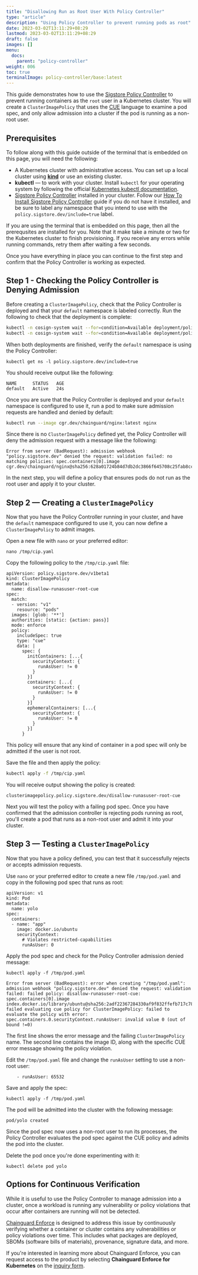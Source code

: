```yaml
---
title: "Disallowing Run as Root User With Policy Controller"
type: "article"
description: "Using Policy Controller to prevent running pods as root"
date: 2023-03-02T13:11:29+08:29
lastmod: 2023-03-02T13:11:29+08:29
draft: false
images: []
menu:
  docs:
    parent: "policy-controller"
weight: 006
toc: true
terminalImage: policy-controller/base:latest
---
```


This guide demonstrates how to use the [Sigstore Policy Controller](https://docs.sigstore.dev/policy-controller/overview/) to prevent running containers as the `root` user in a Kubernetes cluster. You will create a `ClusterImagePolicy` that uses the [CUE](https://cuelang.org/) language to examine a pod spec, and only allow admission into a cluster if the pod is running as a non-root user.

## Prerequisites

To follow along with this guide outside of the terminal that is embedded on this page, you will need the following:

* A Kubernetes cluster with administrative access. You can set up a local cluster using [**kind**](https://kind.sigs.k8s.io/docs/user/quick-start/#installation) or use an existing cluster.
* **kubectl** — to work with your cluster. Install `kubectl` for your operating system by following the official [Kubernetes kubectl documentation](https://kubernetes.io/docs/tasks/tools/#kubectl).
* [Sigstore Policy Controller](https://docs.sigstore.dev/policy-controller/overview/) installed in your cluster. Follow our [How To Install Sigstore Policy Controller](https://edu.chainguard.dev/open-source/sigstore/policy-controller/how-to-install-policy-controller/) guide if you do not have it installed, and be sure to label any namespace that you intend to use with the `policy.sigstore.dev/include=true` label.

If you are using the terminal that is embedded on this page, then all the prerequsites are installed for you. Note that it make take a minute or two for the Kubernetes cluster to finish provisioning. If you receive any errors while running commands, retry them after waiting a few seconds.

Once you have everything in place you can continue to the first step and confirm that the Policy Controller is working as expected.

## Step 1 - Checking the Policy Controller is Denying Admission

Before creating a `ClusterImagePolicy`, check that the Policy Controller is deployed and that your `default` namespace is labeled correctly. Run the following to check that the deployment is complete:

```bash
kubectl -n cosign-system wait --for=condition=Available deployment/policy-controller-webhook && \
kubectl -n cosign-system wait --for=condition=Available deployment/policy-controller-policy-webhook
```

When both deployments are finished, verify the `default` namespace is using the Policy Controller:

```
kubectl get ns -l policy.sigstore.dev/include=true
```

You should receive output like the following:

```
NAME      STATUS   AGE
default   Active   24s
```

Once you are sure that the Policy Controller is deployed and your `default` namespace is configured to use it, run a pod to make sure admission requests are handled and denied by default:

```bash
kubectl run --image cgr.dev/chainguard/nginx:latest nginx
```

Since there is no `ClusterImagePolicy` defined yet, the Policy Controller will deny the admission request with a message like the following:

```
Error from server (BadRequest): admission webhook "policy.sigstore.dev" denied the request: validation failed: no matching policies: spec.containers[0].image
cgr.dev/chainguard/nginx@sha256:628a01724b84d7db2dc3866f645708c25fab8cce30b98d3e5b76696291d65c4a
```

In the next step, you will define a policy that ensures pods do not run as the root user and apply it to your cluster.

## Step 2 — Creating a `ClusterImagePolicy`

Now that you have the Policy Controller running in your cluster, and have the `default` namespace configured to use it, you can now define a `ClusterImagePolicy` to admit images.

Open a new file with `nano` or your preferred editor:

```shell
nano /tmp/cip.yaml
```

Copy the following policy to the `/tmp/cip.yaml` file:

```
apiVersion: policy.sigstore.dev/v1beta1
kind: ClusterImagePolicy
metadata:
  name: disallow-runasuser-root-cue
spec:
  match:
  - version: "v1"
    resource: "pods"
  images: [glob: '**']
  authorities: [static: {action: pass}]
  mode: enforce
  policy:
    includeSpec: true
    type: "cue"
    data: |
      spec: {
        initContainers: [...{
          securityContext: {
            runAsUser: != 0
          }
        }]
        containers: [...{
          securityContext: {
            runAsUser: != 0
          }
        }]
        ephemeralContainers: [...{
          securityContext: {
            runAsUser: != 0
          }
        }]
      }
```

This policy will ensure that any kind of container in a pod spec will only be admitted if the user is not root.

Save the file and then apply the policy:

```bash
kubectl apply -f /tmp/cip.yaml
```

You will receive output showing the policy is created:

```
clusterimagepolicy.policy.sigstore.dev/disallow-runasuser-root-cue
```

Next you will test the policy with a failing pod spec. Once you have confirmed that the admission controller is rejecting pods running as root, you'll create a pod that runs as a non-root user and admit it into your cluster.

## Step 3 — Testing a `ClusterImagePolicy`

Now that you have a policy defined, you can test that it successfully rejects or accepts admission requests.

Use `nano` or your preferred editor to create a new file `/tmp/pod.yaml` and copy in the following pod spec that runs as root:

```
apiVersion: v1
kind: Pod
metadata:
  name: yolo
spec:
  containers:
  - name: "app"
    image: docker.io/ubuntu
    securityContext:
      # Violates restricted-capabilities
      runAsUser: 0
```

Apply the pod spec and check for the Policy Controller admission denied message:

```
kubectl apply -f /tmp/pod.yaml
```

```
Error from server (BadRequest): error when creating "/tmp/pod.yaml": admission webhook "policy.sigstore.dev" denied the request: validation failed: failed policy: disallow-runasuser-root-cue: spec.containers[0].image
index.docker.io/library/ubuntu@sha256:2adf22367284330af9f832ffefb717c78239f6251d9d0f58de50b86229ed1427 failed evaluating cue policy for ClusterImagePolicy: failed to evaluate the policy with error: spec.containers.0.securityContext.runAsUser: invalid value 0 (out of bound !=0)
```


The first line shows the error message and the failing `ClusterImagePolicy` name. The second line contains the image ID, along with the specific CUE error message showing the policy violation.

Edit the `/tmp/pod.yaml` file and change the `runAsUser` setting to use a non-root user:

```
    - runAsUser: 65532
```

Save and apply the spec:

```
kubectl apply -f /tmp/pod.yaml
```

The pod will be admitted into the cluster with the following message:

```
pod/yolo created
```

Since the pod spec now uses a non-root user to run its processes, the Policy Controller evaluates the pod spec against the CUE policy and admits the pod into the cluster.

Delete the pod once you're done experimenting with it:

```
kubectl delete pod yolo
```

## Options for Continuous Verification

While it is useful to use the Policy Controller to manage admission into a cluster, once a workload is running any vulnerability or policy violations that occur after containers are running will not be detected.

[Chainguard Enforce](/chainguard/chainguard-enforce/chainguard-enforce-kubernetes/understanding-continuous-verification/) is designed to address this issue by continuously verifying whether a container or cluster contains any vulnerabilities or policy violations over time. This includes what packages are deployed, SBOMs (software bills of materials), provenance, signature data, and more.

If you're interested in learning more about Chainguard Enforce, you can request access to the product by selecting **Chainguard Enforce for Kubernetes** on the [inquiry form](https://www.chainguard.dev/get-demo?utm_source=docs).
